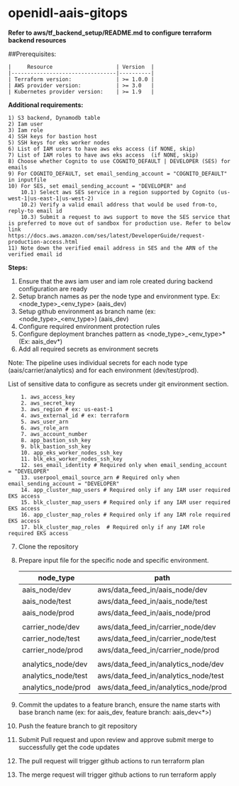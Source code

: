 # openidl-aais-gitops

**Refer to aws/tf_backend_setup/README.md to configure terraform backend resources**

##Prerequisites:
    
    |     Resource                    | Version  |
    |---------------------------------|----------|
    | Terraform version:              | >= 1.0.0 |
    | AWS provider version:           | >= 3.0   |
    | Kubernetes provider version:    | >= 1.9   |
    
**Additional requirements:** 
    
    1) S3 backend, Dynamodb table
    2) Iam user 
    3) Iam role 
    4) SSH keys for bastion host
    5) SSH keys for eks worker nodes 
    6) List of IAM users to have aws eks access (if NONE, skip)
    7) List of IAM roles to have aws eks access  (if NONE, skip)
    8) Choose whether Cognito to use COGNITO_DEFAULT | DEVELOPER (SES) for emails
    9) For COGNITO_DEFAULT, set email_sending_account = "COGNITO_DEFAULT" in inputfile
    10) For SES, set email_sending_account = "DEVELOPER" and 
        10.1) Select aws SES service in a region supported by Cognito (us-west-1|us-east-1|us-west-2)
        10.2) Verify a valid email address that would be used from-to, reply-to email id
        10.3) Submit a request to aws support to move the SES service that is preferred to move out of sandbox for production use. Refer to below link 
    https://docs.aws.amazon.com/ses/latest/DeveloperGuide/request-production-access.html
    11) Note down the verified email address in SES and the ARN of the verified email id 

**Steps:**    
1. Ensure that the aws iam user and iam role created during backend configuration are ready
2. Setup branch names as per the node type and environment type. Ex: <node_type>_<env_type> (aais_dev) 
3. Setup github environment as branch name (ex: <node_type>_<env_type>) (aais_dev)
4. Configure required environment protection rules
5. Configure deployment branches pattern as <node_type>_<env_type>* (Ex: aais_dev*)
6. Add all required secrets as environment secrets 
   
Note: The pipeline uses individual secrets for each node type (aais/carrier/analytics) and for each environment (dev/test/prod).

List of sensitive data to configure as secrets under git environment section. 

        1. aws_access_key
        2. aws_secret_key
        3. aws_region # ex: us-east-1
        4. aws_external_id # ex: terraform
        5. aws_user_arn
        6. aws_role_arn
        7. aws_account_number
        8. app_bastion_ssh_key
        9. blk_bastion_ssh_key
        10. app_eks_worker_nodes_ssh_key
        11. blk_eks_worker_nodes_ssh_key
        12. ses_email_identity # Required only when email_sending_account = "DEVELOPER"
        13. userpool_email_source_arn # Required only when email_sending_account = "DEVELOPER"
        14. app_cluster_map_users # Required only if any IAM user required EKS access
        15. blk_cluster_map_users # Required only if any IAM user required EKS access
        16. app_cluster_map_roles # Required only if any IAM role required EKS access
        17. blk_cluster_map_roles  # Required only if any IAM role required EKS access

7. Clone the repository 
8. Prepare input file for the specific node and specific environment. 

    |    node_type         |            path                       |    input file      |
    |----------------------|---------------------------------------|--------------------|
    | aais_node/dev        |  aws/data_feed_in/aais_node/dev       |  aais.tfvars       |   
    | aais_node/test       |  aws/data_feed_in/aais_node/test      |  aais.tfvars       |    
    | aais_node/prod       |  aws/data_feed_in/aais_node/prod      |  aais.tfvars       | 
    |                      |                                       |                    | 
    | carrier_node/dev     |  aws/data_feed_in/carrier_node/dev    |  carrier.tfvars    |  
    | carrier_node/test    |  aws/data_feed_in/carrier_node/test   |  carrier.tfvars    |  
    | carrier_node/prod    |  aws/data_feed_in/carrier_node/prod   |  carrier.tfvars    |  
    |                      |                                       |                    |  
    | analytics_node/dev   |  aws/data_feed_in/analytics_node/dev  |  analytics.tfvars  |  
    | analytics_node/test  |  aws/data_feed_in/analytics_node/test |  analytics.tfvars  |  
    | analytics_node/prod  |  aws/data_feed_in/analytics_node/prod |  analytics.tfvars  |  

4. Commit the updates to a feature branch, ensure the name starts with base branch name (ex: for aais_dev, feature branch: aais_dev<*>)
5. Push the feature branch to git repository
6. Submit Pull request and upon review and approve submit merge to successfully get the code updates
7. The pull request will trigger github actions to run terraform plan
8. The merge request will trigger github actions to run terraform apply




   
